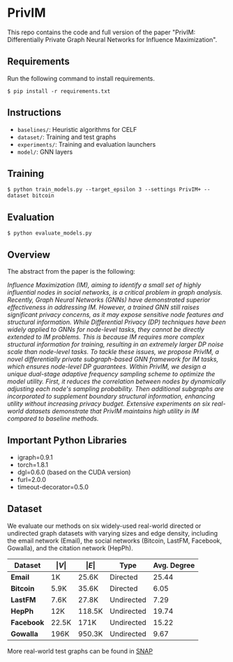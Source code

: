 # PrivIM
This repo contains the code and full version of the paper "PrivIM: Differentially Private Graph Neural Networks for Influence Maximization".

## Requirements
Run the following command to install requirements.

```
$ pip install -r requirements.txt
```

## Instructions
* `baselines/`: Heuristic algorithms for CELF
* `dataset/`: Training and test graphs
* `experiments/`: Training and evaluation launchers
* `model/`: GNN layers

## Training
```
$ python train_models.py --target_epsilon 3 --settings PrivIM+ --dataset bitcoin
```

## Evaluation
```
$ python evaluate_models.py
```

## Overview
The abstract from the paper is the following:

*Influence Maximization (IM), aiming to identify a small set of highly influential nodes in social networks, is a critical problem in graph analysis. Recently, Graph Neural Networks (GNNs) have demonstrated superior effectiveness in addressing IM. However, a trained GNN still raises significant privacy concerns, as it may expose sensitive node features and structural information. While Differential Privacy (DP) techniques have been widely applied to GNNs for node-level tasks, they cannot be directly extended to IM problems. This is because IM requires more complex structural information for training, resulting in an extremely larger DP noise scale than node-level tasks. To tackle these issues, we propose PrivIM, a novel differentially private subgraph-based GNN framework for IM tasks, which ensures node-level DP guarantees. Within PrivIM, we design a unique dual-stage adaptive frequency sampling scheme to optimize the model utility. First, it reduces the correlation between nodes by dynamically adjusting each node's sampling probability. Then additional subgraphs are incorporated to supplement boundary structural information, enhancing utility without increasing privacy budget. Extensive experiments on six real-world datasets demonstrate that PrivIM maintains high utility in IM compared to baseline methods.*

## Important Python Libraries
* igraph=0.9.1
* torch=1.8.1
* dgl=0.6.0 (based on the CUDA version)
* furl=2.0.0
* timeout-decorator=0.5.0

## Dataset
We evaluate our methods on six widely-used real-world directed or undirected graph datasets with varying sizes and edge density, including the email network (Email), the social networks (Bitcoin, LastFM, Facebook, Gowalla), and the citation network (HepPh).

| **Dataset** | **$\vert V \vert$** | **$\vert E \vert$** | **Type** | **Avg. Degree** |
| ----------- | ------------------- | ------------------- | -------- | --------------- |
| **Email**   |       1K            |         25.6K       | Directed |    25.44        |
| **Bitcoin** |      5.9K           |         35.6K       | Directed |    6.05         |
| **LastFM**   |       7.6K          |         27.8K       | Undirected |    7.29         |
| **HepPh**   |       12K           |         118.5K       | Undirected |    19.74        |
| **Facebook**   |       22.5K            |         171K       | Undirected |    15.22        |
| **Gowalla**   |       196K            |         950.3K       | Undirected |    9.67         |

More real-world test graphs can be found in [SNAP](https://snap.stanford.edu/data/)
